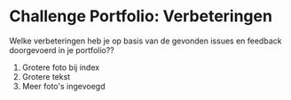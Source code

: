# Challenge Portfolio: Verbeteringen

Welke verbeteringen heb je op basis van de gevonden issues en feedback doorgevoerd in je portfolio??

1. Grotere foto bij index
2. Grotere tekst
3. Meer foto's ingevoegd